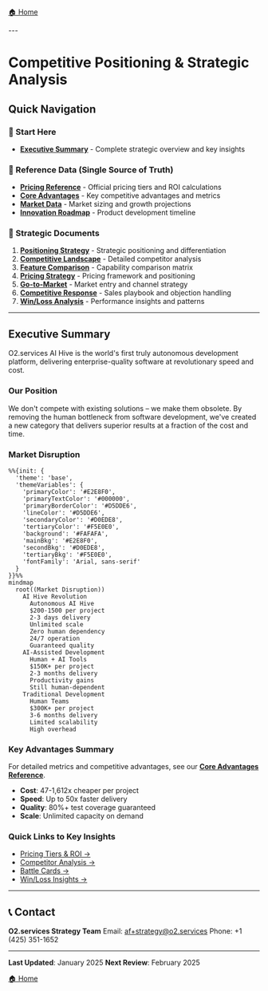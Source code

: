 [🏠 Home](../../README.md)

<link rel="stylesheet" href="../../assets/css/styles.css">
---

# Competitive Positioning & Strategic Analysis

## Quick Navigation

### 🎯 Start Here
- **[Executive Summary](00-executive-summary.md)** - Complete strategic overview and key insights

### 📁 Reference Data (Single Source of Truth)
- **[Pricing Reference](data/pricing-reference.md)** - Official pricing tiers and ROI calculations
- **[Core Advantages](data/core-advantages.md)** - Key competitive advantages and metrics
- **[Market Data](data/market-data-reference.md)** - Market sizing and growth projections
- **[Innovation Roadmap](data/innovation-roadmap.md)** - Product development timeline

### 📄 Strategic Documents

1. **[Positioning Strategy](01-positioning-strategy.md)** - Strategic positioning and differentiation
2. **[Competitive Landscape](02-competitive-landscape.md)** - Detailed competitor analysis
3. **[Feature Comparison](04-feature-comparison.md)** - Capability comparison matrix
4. **[Pricing Strategy](05-pricing-strategy.md)** - Pricing framework and positioning
5. **[Go-to-Market](06-go-to-market-positioning.md)** - Market entry and channel strategy
6. **[Competitive Response](07-competitive-response.md)** - Sales playbook and objection handling
7. **[Win/Loss Analysis](08-win-loss-analysis.md)** - Performance insights and patterns

---

## Executive Summary

O2.services AI Hive is the world's first truly autonomous development platform, delivering enterprise-quality software at revolutionary speed and cost.

### Our Position
We don't compete with existing solutions – we make them obsolete. By removing the human bottleneck from software development, we've created a new category that delivers superior results at a fraction of the cost and time.

### Market Disruption

<div class="mermaid-diagram-wrapper">

```mermaid
%%{init: {
  'theme': 'base',
  'themeVariables': {
    'primaryColor': '#E2E8F0',
    'primaryTextColor': '#000000',
    'primaryBorderColor': '#D5DDE6',
    'lineColor': '#D5DDE6',
    'secondaryColor': '#D0EDE8',
    'tertiaryColor': '#F5E0E0',
    'background': '#FAFAFA',
    'mainBkg': '#E2E8F0',
    'secondBkg': '#D0EDE8',
    'tertiaryBkg': '#F5E0E0',
    'fontFamily': 'Arial, sans-serif'
  }
}}%%
mindmap
  root((Market Disruption))
    AI Hive Revolution
      Autonomous AI Hive
      $200-1500 per project
      2-3 days delivery
      Unlimited scale
      Zero human dependency
      24/7 operation
      Guaranteed quality
    AI-Assisted Development
      Human + AI Tools
      $150K+ per project
      2-3 months delivery
      Productivity gains
      Still human-dependent
    Traditional Development
      Human Teams
      $300K+ per project
      3-6 months delivery
      Limited scalability
      High overhead
```

</div>

### Key Advantages Summary

For detailed metrics and competitive advantages, see our **[Core Advantages Reference](data/core-advantages.md)**.

- **Cost**: 47-1,612x cheaper per project
- **Speed**: Up to 50x faster delivery
- **Quality**: 80%+ test coverage guaranteed
- **Scale**: Unlimited capacity on demand

### Quick Links to Key Insights

- [Pricing Tiers & ROI →](data/pricing-reference.md)
- [Competitor Analysis →](02-competitive-landscape.md#competitor-profiles)
- [Battle Cards →](07-competitive-response.md#battle-cards)
- [Win/Loss Insights →](08-win-loss-analysis.md#key-insights)

---

## 📞 Contact

**O2.services Strategy Team**
Email: af+strategy@o2.services
Phone: +1 (425) 351-1652

---

**Last Updated**: January 2025
**Next Review**: February 2025

[🏠 Home](../../README.md)
